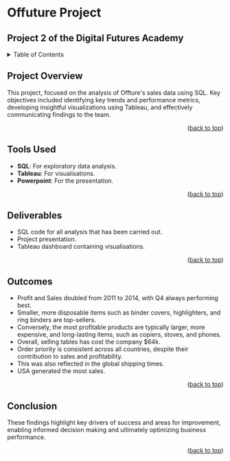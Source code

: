 <a id="readme-top"></a>

# Offuture Project

## Project 2 of the Digital Futures Academy

<!-- TABLE OF CONTENTS -->
<details>
  <summary>Table of Contents</summary>
  <ol>
    <li>
      <a href="#project-overview">Project Overview</a>
    </li>
    <li>
      <a href="#tools-used">Tools Used</a>
    </li>
    <li>
      <a href="#deliverables">Deliverables</a>
    </li>
    <li>
      <a href="#outcomes">Outcomes</a>
    </li>
    <li>
      <a href="#conclusion">Conclusion</a>
  </ol>
</details>



<!-- PROJECT OVERVIEW -->
## Project Overview

This project, focused on the analysis of Offture's sales data using SQL. Key objectives included identifying key trends and performance metrics, developing insightful visualizations using Tableau, and effectively communicating findings to the team.

<p align="right">(<a href="#readme-top">back to top</a>)</p>


<!-- Tools Used -->
## Tools Used

* **SQL**: For exploratory data analysis.
* **Tableau**: For visualisations.
* **Powerpoint**: For the presentation.

<p align="right">(<a href="#readme-top">back to top</a>)</p>



<!-- Deliverables -->
## Deliverables

* SQL code for all analysis that has been carried out.
* Project presentation.
* Tableau dashboard containing visualisations.

<p align="right">(<a href="#readme-top">back to top</a>)</p>



<!-- Outcomes -->
## Outcomes

* Profit and Sales doubled from 2011 to 2014, with Q4 always performing best.
* Smaller, more disposable items such as binder covers, highlighters, and ring binders are top-sellers.
* Conversely, the most profitable products are typically larger, more expensive, and long-lasting items, such as copiers, stoves, and phones.
* Overall, selling tables has cost the company $64k.
* Order priority is consistent across all countries, despite their contribution to sales and profitability.
* This was also reflected in the global shipping times.
* USA generated the most sales.


<p align="right">(<a href="#readme-top">back to top</a>)</p>



<!-- Conclusion -->
## Conclusion
These findings highlight key drivers of success and areas for improvement, enabling informed decision making and ultimately optimizing business performance.


<p align="right">(<a href="#readme-top">back to top</a>)</p>
